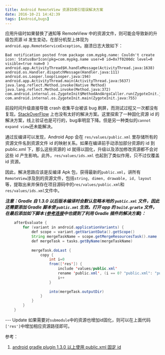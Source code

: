 ```yaml
---
title: Android RemoteView 资源ID索引错误解决方案
date: 2016-10-21 14:42:39
tags: [Android,bugs]
---
```


应用升级时如果替换了通知等 RemoteView 中的资源文件，则可能会导致新的升级包资源 id 发生变动，在部分机型上体现为`android.app.RemoteServiceException`。崩溃日志大致如下：

~~~
Bad notification posted from package com.mypkg.name: Couldn't create icon: StatusBarIcon(pkg=com.mypkg.name user=0 id=0x7f0200dc level=0 visible=true num=0 )
android.app.ActivityThread$H.handleMessage(ActivityThread.java:1638) 
android.os.Handler.dispatchMessage(Handler.java:111) 
android.os.Looper.loop(Looper.java:194) 
android.app.ActivityThread.main(ActivityThread.java:5637) 
java.lang.reflect.Method.invoke(Native Method) 
java.lang.reflect.Method.invoke(Method.java:372) 
com.android.internal.os.ZygoteInit$MethodAndArgsCaller.run(ZygoteInit.java:960) 
com.android.internal.os.ZygoteInit.main(ZygoteInit.java:755)
~~~

前段时间升级直接导致 crash 收集平台被该 bug 刷屏，而测试过程又一次都没有复现。[StackOverFlow](http://stackoverflow.com/questions/31771204/bad-notification-posted-from-package)  上也没有太好的解决方案。这里探索了一种固化资源 id 的解决方案，线上验证也是可行的，bug率明显下降。但是另一种类似的`cannot expand view`还未能解决。

<!-- more -->
通过反编译可以发现，Android App 会在 `res/values/public.xml` 里存储所有的资源文件名到资源文件 id 的映射关系。如果在编译前手动添加部分资源的 id 到 public.xml 下，那么这些资源的 id 就得以固化，升级以及添加修改资源都不会对这些 id 产生影响。此外，`res/values/ids.xml` 也起到了类似作用，只不过仅覆盖 id 资源。

因此，解决思路应该是反编译 Apk 包，获得最新的`public.xml`，讲所有`RemoteView`涉及到的资源文件，包括`string, dimen, drawable, id, layout`等，提取出来并保存在项目源码中的`res/values/public.xml`和`res/values/ids.xml`文件中。

***注意：Gradle 自 1.3.0 以后版本编译时会默认忽略本地的 `public.xml` 文件，因此还需要添加 Gradle 脚本使 `public.xml` 生效。打开 app 的 `build.gradle` 文件，在最后添加如下脚本 ([参考连接](http://blog.csdn.net/ceabie/article/details/50867791)中也提到了利用 Gradle 插件的解决方案)：***

~~~java
	afterEvaluate {
	    for (variant in android.applicationVariants) {
	        def scope = variant.getVariantData().getScope()
	        String mergeTaskName = scope.getMergeResourcesTask().name
	        def mergeTask = tasks.getByName(mergeTaskName)
	
	        mergeTask.doLast {
	            copy {
	                int i=0
	                from(['res']) {
	                    include 'values/public.xml'
	                    rename 'public.xml', (i == 0? "public.xml": "public_${i}.xml")
	                    i++
	                }
	
	                into(mergeTask.outputDir)
	            }
	        }
	    }
	}
~~~

--- Update
如果需要对`submodule`中的资源也增加id固化，则可以在上面代码`['res']`中增加相应资源路径即可。

参考：
1. [android gradle plugin 1.3.0 以上使用 public.xml 固定 id](http://blog.csdn.net/ceabie/article/details/50867791)
